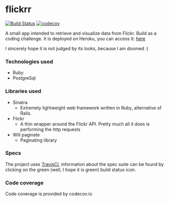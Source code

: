 # flickrr

[![Build Status](https://travis-ci.org/wizardone/flickrr.svg?branch=master)](https://travis-ci.org/wizardone/flickrr)
[![codecov](https://codecov.io/gh/wizardone/flickrr/branch/master/graph/badge.svg)](https://codecov.io/gh/wizardone/flickrr)

A small app intended to retrieve and visualize data from Flickr. Build
as a coding challenge.
It is deployed on Heroku, you can access it: [here](https://flickrr.herokuapp.com/)

I sincerely hope it is not judged by its looks, because I am doomed :)

### Technologies used
- Ruby
- PostgreSql

### Libraries used
- Sinatra
  - Extremely lightweight web framework written in Ruby, alternative of
Rails.
- Flickr
  - A thin wrapper around the Flickr API. Pretty much all it does is
performing the http requests
- Will paginate
  - Paginating library

### Specs
The project uses [TravisCI](https://travis-ci.org/wizardone/flickrr), information about the spec suite can be found
by clicking on the green (well, I hope it is green) build status icon.

### Code coverage
Code coverage is provided by codecov.io
